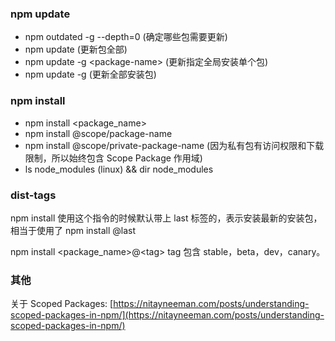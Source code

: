 ### npm update

- npm outdated -g --depth=0 (确定哪些包需要更新)
- npm update (更新包全部)
- npm update -g \<package-name\> (更新指定全局安装单个包)
- npm update -g (更新全部安装包)

### npm install

- npm install <package_name>
- npm install @scope/package-name
- npm install @scope/private-package-name (因为私有包有访问权限和下载限制，所以始终包含 Scope Package 作用域)
- ls node_modules (linux) \&\& dir node_modules

### dist-tags

npm install 使用这个指令的时候默认带上 last 标签的，表示安装最新的安装包，相当于使用了 npm install <package-name>@last

npm install <package_name>@\<tag\> tag 包含 stable，beta，dev，canary。

### 其他

关于 Scoped Packages: [https://nitayneeman.com/posts/understanding-scoped-packages-in-npm/](https://nitayneeman.com/posts/understanding-scoped-packages-in-npm/)
